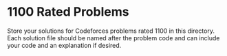 # 1100 Rated Problems

Store your solutions for Codeforces problems rated 1100 in this directory. Each solution file should be named after the problem code and can include your code and an explanation if desired.
